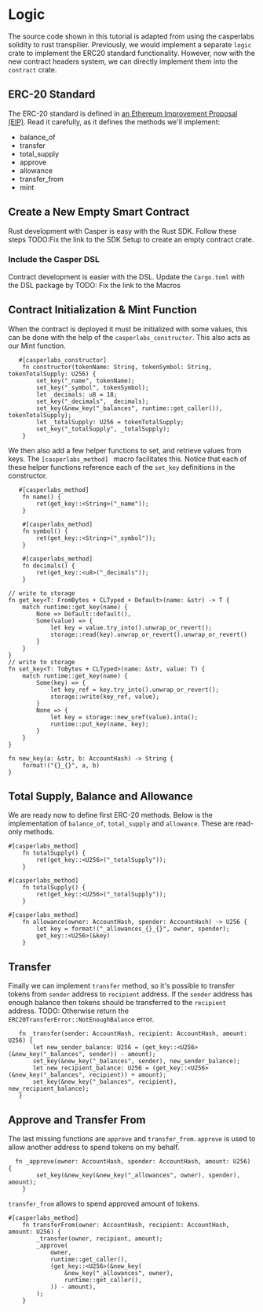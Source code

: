 # Logic

The source code shown in this tutorial is adapted from using the casperlabs solidity to rust transpilier. Previously, we would implement a separate `logic` crate to implement the ERC20 standard functionality. However, now with the new contract headers system, we can directly implement them into the `contract` crate.

## ERC-20 Standard
The ERC-20 standard is defined in [an Ethereum Improvement Proposal (EIP)](https://github.com/ethereum/EIPs/blob/master/EIPS/eip-20.md#). Read it carefully, as it defines the methods we'll implement:
* balance_of
* transfer
* total_supply
* approve
* allowance
* transfer_from
* mint

## Create a New Empty Smart Contract

Rust development with Casper is easy with the Rust SDK.  Follow these steps TODO:Fix the link to the SDK Setup to create an empty contract crate. 

### Include the Casper DSL

Contract development is easier with the DSL.  Update the ```Cargo.toml``` with the DSL package by TODO: Fix the link to the Macros

## Contract Initialization & Mint Function

When the contract is deployed it must be initialized with some values, this can be done with the help of the `casperlabs_constructor`.  This also acts as our Mint function. 

```
   #[casperlabs_constructor]
    fn constructor(tokenName: String, tokenSymbol: String, tokenTotalSupply: U256) {
        set_key("_name", tokenName);
        set_key("_symbol", tokenSymbol);
        let _decimals: u8 = 18;
        set_key("_decimals", _decimals);
        set_key(&new_key("_balances", runtime::get_caller()), tokenTotalSupply);
        let _totalSupply: U256 = tokenTotalSupply;
        set_key("_totalSupply", _totalSupply);
    }
```
We then also add a few helper functions to set, and retrieve values from keys.  The `[casperlabs_method] ` macro facilitates this.  Notice that each of these helper functions reference each of the `set_key` definitions in the constructor.

```
   #[casperlabs_method]
    fn name() {
        ret(get_key::<String>("_name"));
    }

    #[casperlabs_method]
    fn symbol() {
        ret(get_key::<String>("_symbol"));
    }

    #[casperlabs_method]
    fn decimals() {
        ret(get_key::<u8>("_decimals"));
    }

// write to storage
fn get_key<T: FromBytes + CLTyped + Default>(name: &str) -> T {
    match runtime::get_key(name) {
        None => Default::default(),
        Some(value) => {
            let key = value.try_into().unwrap_or_revert();
            storage::read(key).unwrap_or_revert().unwrap_or_revert()
        }
    }
}
// write to storage
fn set_key<T: ToBytes + CLTyped>(name: &str, value: T) {
    match runtime::get_key(name) {
        Some(key) => {
            let key_ref = key.try_into().unwrap_or_revert();
            storage::write(key_ref, value);
        }
        None => {
            let key = storage::new_uref(value).into();
            runtime::put_key(name, key);
        }
    }
}

fn new_key(a: &str, b: AccountHash) -> String {
    format!("{}_{}", a, b)
}

```

## Total Supply, Balance and Allowance
We are ready now to define first ERC-20 methods. Below is the implementation of `balance_of`, `total_supply` and `allowance`. These are read-only methods.

```
#[casperlabs_method]
    fn totalSupply() {
        ret(get_key::<U256>("_totalSupply"));
    }

#[casperlabs_method]
    fn totalSupply() {
        ret(get_key::<U256>("_totalSupply"));
    }

#[casperlabs_method]
    fn allowance(owner: AccountHash, spender: AccountHash) -> U256 {
        let key = format!("_allowances_{}_{}", owner, spender);
        get_key::<U256>(&key)
    }

```

## Transfer
Finally we can implement `transfer` method, so it's possible to transfer tokens from `sender` address to `recipient` address. If the `sender` address has enough balance then tokens should be transferred to the `recipient` address. TODO: Otherwise return the `ERC20TransferError::NotEnoughBalance` error.
 ```
    fn _transfer(sender: AccountHash, recipient: AccountHash, amount: U256) {
        let new_sender_balance: U256 = (get_key::<U256>(&new_key("_balances", sender)) - amount);
        set_key(&new_key("_balances", sender), new_sender_balance);
        let new_recipient_balance: U256 = (get_key::<U256>(&new_key("_balances", recipient)) + amount);
        set_key(&new_key("_balances", recipient), new_recipient_balance);
    }

```

## Approve and Transfer From
The last missing functions are `approve` and `transfer_from`. `approve` is used to allow another address to spend tokens on my behalf.
```
  fn _approve(owner: AccountHash, spender: AccountHash, amount: U256) {
        set_key(&new_key(&new_key("_allowances", owner), spender), amount);
    }
```
`transfer_from` allows to spend approved amount of tokens.
```
#[casperlabs_method]
    fn transferFrom(owner: AccountHash, recipient: AccountHash, amount: U256) {
        _transfer(owner, recipient, amount);
        _approve(
            owner,
            runtime::get_caller(),
            (get_key::<U256>(&new_key(
                &new_key("_allowances", owner),
                runtime::get_caller(),
            )) - amount),
        );
    }
``` 
